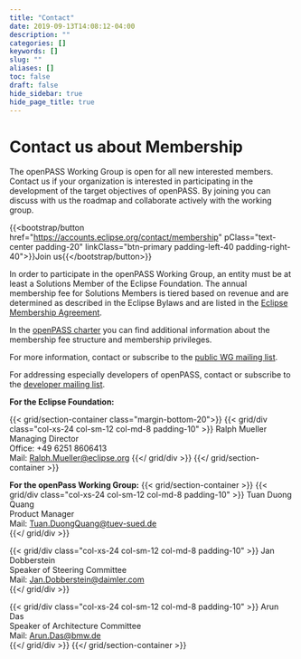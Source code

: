 ```yaml
---
title: "Contact"
date: 2019-09-13T14:08:12-04:00
description: ""
categories: []
keywords: []
slug: ""
aliases: []
toc: false
draft: false
hide_sidebar: true
hide_page_title: true
---
```


# Contact us about Membership

The openPASS Working Group is open for all new interested members. Contact us if your organization is interested in participating in the development of the target objectives of openPASS. By joining you can discuss with us the roadmap and collaborate actively with the working group.

{{<bootstrap/button href="https://accounts.eclipse.org/contact/membership" pClass="text-center padding-20" linkClass="btn-primary padding-left-40 padding-right-40">}}Join us{{</bootstrap/button>}}

In order to participate in the openPASS Working Group, an entity must be at least a Solutions Member of the Eclipse Foundation. The annual membership fee for Solutions Members is tiered based on revenue and are determined as described in the Eclipse Bylaws and are listed in the [Eclipse Membership Agreement](https://www.eclipse.org/org/documents/eclipse_membership_agreement.pdf).  

In the [openPASS charter](https://www.eclipse.org/org/workinggroups/openpasswg_charter.php) you can find additional information about the membership fee structure and membership privileges.

For more information, contact or subscribe to the [public WG mailing list](https://dev.eclipse.org/mailman/listinfo/openpass-wg).

For addressing especially developers of openPASS, contact or subscribe to the [developer mailing list](https://dev.eclipse.org/mailman/listinfo/simopenpass-dev).

**For the Eclipse Foundation:**  

{{< grid/section-container class="margin-bottom-20">}}
{{< grid/div class="col-xs-24 col-sm-12 col-md-8 padding-10" >}}
Ralph Mueller  
Managing Director  
Office: +49 6251 8606413  
Mail: Ralph.Mueller@eclipse.org
{{</ grid/div >}}
{{</ grid/section-container >}}

**For the openPass Working Group:**
{{< grid/section-container >}}
{{< grid/div class="col-xs-24 col-sm-12 col-md-8 padding-10" >}}
Tuan Duong Quang  
Product Manager  
Mail: Tuan.DuongQuang@tuev-sued.de  
{{</ grid/div >}}

{{< grid/div class="col-xs-24 col-sm-12 col-md-8 padding-10" >}}
Jan Dobberstein  
Speaker of Steering Committee  
Mail: Jan.Dobberstein@daimler.com  
{{</ grid/div >}}

{{< grid/div class="col-xs-24 col-sm-12 col-md-8 padding-10" >}}
Arun Das  
Speaker of Architecture Committee  
Mail: Arun.Das@bmw.de  
{{</ grid/div >}}
{{</ grid/section-container >}}
